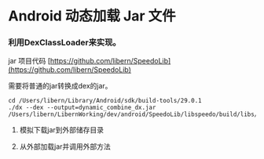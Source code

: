 # Android 动态加载 Jar 文件

### 利用DexClassLoader来实现。

jar 项目代码 [https://github.com/libern/SpeedoLib](https://github.com/libern/SpeedoLib)

需要将普通的jar转换成dex的jar。

```
cd /Users/libern/Library/Android/sdk/build-tools/29.0.1
./dx --dex --output=dynamic_combine_dx.jar /Users/libern/LibernWorking/dev/android/SpeedoLib/libspeedo/build/libs/libspeedo.jar
```

1. 模拟下载jar到外部储存目录

2. 从外部加载jar并调用外部方法